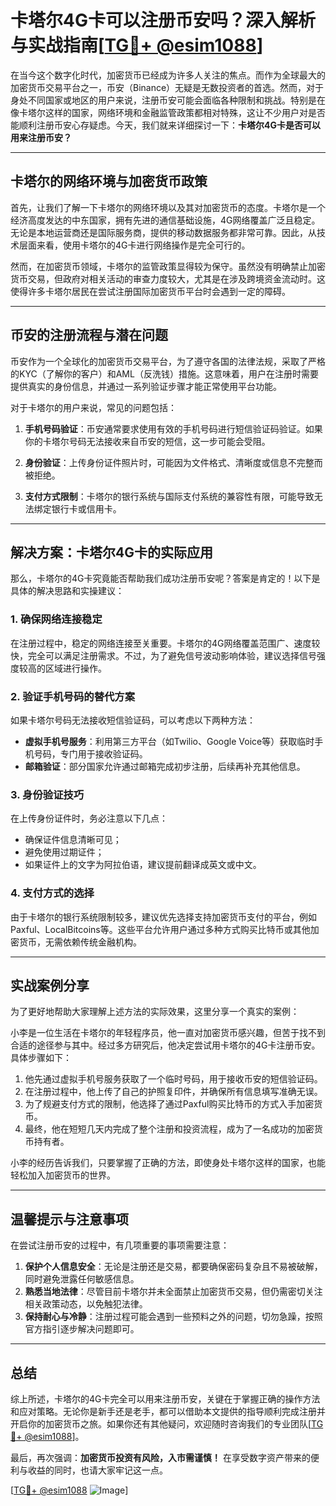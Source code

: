 # 卡塔尔4G卡可以注册币安吗？深入解析与实战指南[[TG💪+ @esim1088](https://t.me/s/esim1088)]

在当今这个数字化时代，加密货币已经成为许多人关注的焦点。而作为全球最大的加密货币交易平台之一，币安（Binance）无疑是无数投资者的首选。然而，对于身处不同国家或地区的用户来说，注册币安可能会面临各种限制和挑战。特别是在像卡塔尔这样的国家，网络环境和金融监管政策都相对特殊，这让不少用户对是否能顺利注册币安心存疑虑。今天，我们就来详细探讨一下：**卡塔尔4G卡是否可以用来注册币安？**

---

## 卡塔尔的网络环境与加密货币政策

首先，让我们了解一下卡塔尔的网络环境以及其对加密货币的态度。卡塔尔是一个经济高度发达的中东国家，拥有先进的通信基础设施，4G网络覆盖广泛且稳定。无论是本地运营商还是国际服务商，提供的移动数据服务都非常可靠。因此，从技术层面来看，使用卡塔尔的4G卡进行网络操作是完全可行的。

然而，在加密货币领域，卡塔尔的监管政策显得较为保守。虽然没有明确禁止加密货币交易，但政府对相关活动的审查力度较大，尤其是在涉及跨境资金流动时。这使得许多卡塔尔居民在尝试注册国际加密货币平台时会遇到一定的障碍。

---

## 币安的注册流程与潜在问题

币安作为一个全球化的加密货币交易平台，为了遵守各国的法律法规，采取了严格的KYC（了解你的客户）和AML（反洗钱）措施。这意味着，用户在注册时需要提供真实的身份信息，并通过一系列验证步骤才能正常使用平台功能。

对于卡塔尔的用户来说，常见的问题包括：

1. **手机号码验证**：币安通常要求使用有效的手机号码进行短信验证码验证。如果你的卡塔尔号码无法接收来自币安的短信，这一步可能会受阻。
   
2. **身份验证**：上传身份证件照片时，可能因为文件格式、清晰度或信息不完整而被拒绝。

3. **支付方式限制**：卡塔尔的银行系统与国际支付系统的兼容性有限，可能导致无法绑定银行卡或信用卡。

---

## 解决方案：卡塔尔4G卡的实际应用

那么，卡塔尔的4G卡究竟能否帮助我们成功注册币安呢？答案是肯定的！以下是具体的解决思路和实操建议：

### 1. 确保网络连接稳定
在注册过程中，稳定的网络连接至关重要。卡塔尔的4G网络覆盖范围广、速度较快，完全可以满足注册需求。不过，为了避免信号波动影响体验，建议选择信号强度较高的区域进行操作。

### 2. 验证手机号码的替代方案
如果卡塔尔号码无法接收短信验证码，可以考虑以下两种方法：
   - **虚拟手机号服务**：利用第三方平台（如Twilio、Google Voice等）获取临时手机号码，专门用于接收验证码。
   - **邮箱验证**：部分国家允许通过邮箱完成初步注册，后续再补充其他信息。

### 3. 身份验证技巧
在上传身份证件时，务必注意以下几点：
   - 确保证件信息清晰可见；
   - 避免使用过期证件；
   - 如果证件上的文字为阿拉伯语，建议提前翻译成英文或中文。

### 4. 支付方式的选择
由于卡塔尔的银行系统限制较多，建议优先选择支持加密货币支付的平台，例如Paxful、LocalBitcoins等。这些平台允许用户通过多种方式购买比特币或其他加密货币，无需依赖传统金融机构。

---

## 实战案例分享

为了更好地帮助大家理解上述方法的实际效果，这里分享一个真实的案例：

小李是一位生活在卡塔尔的年轻程序员，他一直对加密货币感兴趣，但苦于找不到合适的途径参与其中。经过多方研究后，他决定尝试用卡塔尔的4G卡注册币安。具体步骤如下：

1. 他先通过虚拟手机号服务获取了一个临时号码，用于接收币安的短信验证码。
2. 在注册过程中，他上传了自己的护照复印件，并确保所有信息填写准确无误。
3. 为了规避支付方式的限制，他选择了通过Paxful购买比特币的方式入手加密货币。
4. 最终，他在短短几天内完成了整个注册和投资流程，成为了一名成功的加密货币持有者。

小李的经历告诉我们，只要掌握了正确的方法，即使身处卡塔尔这样的国家，也能轻松加入加密货币的世界。

---

## 温馨提示与注意事项

在尝试注册币安的过程中，有几项重要的事项需要注意：

1. **保护个人信息安全**：无论是注册还是交易，都要确保密码复杂且不易被破解，同时避免泄露任何敏感信息。
2. **熟悉当地法律**：尽管目前卡塔尔并未全面禁止加密货币交易，但仍需密切关注相关政策动态，以免触犯法律。
3. **保持耐心与冷静**：注册过程可能会遇到一些预料之外的问题，切勿急躁，按照官方指引逐步解决问题即可。

---

## 总结

综上所述，卡塔尔的4G卡完全可以用来注册币安，关键在于掌握正确的操作方法和应对策略。无论你是新手还是老手，都可以借助本文提供的指导顺利完成注册并开启你的加密货币之旅。如果你还有其他疑问，欢迎随时咨询我们的专业团队[[TG💪+ @esim1088](https://t.me/s/esim1088)]。

最后，再次强调：**加密货币投资有风险，入市需谨慎！** 在享受数字资产带来的便利与收益的同时，也请大家牢记这一点。

[[TG💪+ @esim1088](https://t.me/s/esim1088) ![Image](https://i.postimg.cc/4NQfJmqS/Snipaste-2025-05-13-00-14-12.png)]